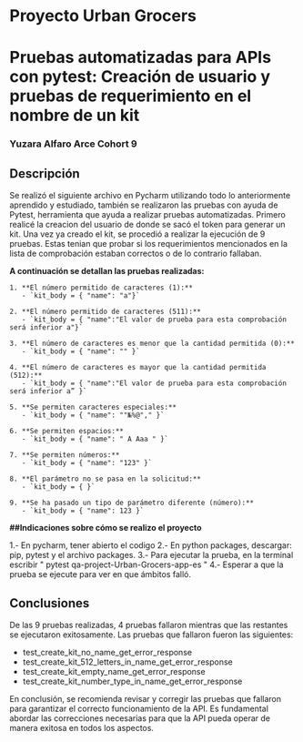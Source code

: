 # Proyecto Urban Grocers 
# Pruebas automatizadas para APIs con pytest: Creación de usuario y pruebas de requerimiento en el nombre de un kit
### Yuzara Alfaro Arce Cohort 9
## Descripción


Se realizó el siguiente archivo en Pycharm utilizando todo lo anteriormente aprendido y estudiado, también se realizaron las pruebas con ayuda de Pytest, herramienta que ayuda a realizar pruebas automatizadas. Primero realicé la creacion del usuario de donde se sacó el token para generar un kit.
Una vez ya creado el kit, se procedió a realizar la ejecución de 9 pruebas. Estas tenian que probar si los requerimientos mencionados en la lista de comprobación estaban correctos o de lo contrario fallaban.

  **A continuación se detallan las pruebas realizadas:**

    1. **El número permitido de caracteres (1):**
       - `kit_body = { "name": "a"}`
  
    2. **El número permitido de caracteres (511):**
       - `kit_body = { "name":"El valor de prueba para esta comprobación será inferior a"}`
  
    3. **El número de caracteres es menor que la cantidad permitida (0):**
       - `kit_body = { "name": "" }`
  
    4. **El número de caracteres es mayor que la cantidad permitida (512):**
       - `kit_body = { "name":"El valor de prueba para esta comprobación será inferior a” }`
  
    5. **Se permiten caracteres especiales:**
       - `kit_body = { "name": ""№%@"," }`
  
    6. **Se permiten espacios:**
       - `kit_body = { "name": " A Aaa " }`
  
    7. **Se permiten números:**
       - `kit_body = { "name": "123" }`
  
    8. **El parámetro no se pasa en la solicitud:**
       - `kit_body = { }`
  
    9. **Se ha pasado un tipo de parámetro diferente (número):**
       - `kit_body = { "name": 123 }`

**##Indicaciones sobre cómo se realizo el proyecto**

1.- En pycharm, tener abierto el codigo
2.- En python packages, descargar: pip, pytest y el archivo packages.
3.- Para ejecutar la prueba, en la terminal escribir  " pytest qa-project-Urban-Grocers-app-es "
4.- Esperar a que la prueba se ejecute para ver en que ámbitos falló.
## Conclusiones

De las 9 pruebas realizadas, 4 pruebas fallaron mientras que las restantes se ejecutaron exitosamente. Las pruebas que fallaron fueron las siguientes:

- test_create_kit_no_name_get_error_response
- test_create_kit_512_letters_in_name_get_error_response
- test_create_kit_empty_name_get_error_response
- test_create_kit_number_type_in_name_get_error_response

En conclusión, se recomienda revisar y corregir las pruebas que fallaron para garantizar el correcto funcionamiento de la API. Es fundamental abordar las correcciones necesarias para que la API pueda operar de manera exitosa en todos los aspectos.
